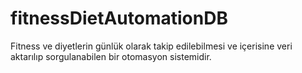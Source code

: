 # fitnessDietAutomationDB
Fitness ve diyetlerin günlük olarak takip edilebilmesi ve içerisine veri aktarılıp sorgulanabilen bir otomasyon sistemidir.
